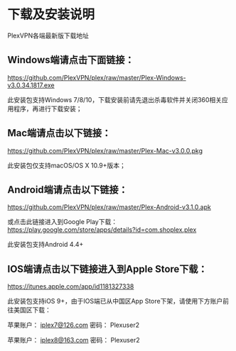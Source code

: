 # 下载及安装说明
PlexVPN各端最新版下载地址

## Windows端请点击下面链接：
https://github.com/PlexVPN/plex/raw/master/Plex-Windows-v3.0.34.1817.exe

此安装包支持Windows 7/8/10，下载安装前请先退出杀毒软件并关闭360相关应用程序，再进行下载安装；

## Mac端请点击以下链接：
https://github.com/PlexVPN/plex/raw/master/Plex-Mac-v3.0.0.pkg

此安装包仅支持macOS/OS X 10.9+版本；

## Android端请点击以下链接：
https://github.com/PlexVPN/plex/raw/master/Plex-Android-v3.1.0.apk

或点击此链接进入到Google Play下载：
https://play.google.com/store/apps/details?id=com.shoplex.plex

此安装包支持Android 4.4+

## IOS端请点击以下链接进入到Apple Store下载：
https://itunes.apple.com/app/id1181327338

此安装包支持iOS 9+，由于IOS端已从中国区App Store下架，请使用下方账户前往美国区下载：

苹果账户： iplex7@126.com 密码： Plexuser2

苹果账户： iplex8@163.com 密码： Plexuser2
